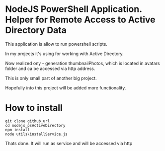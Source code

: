 # NodeJS PowerShell Application. Helper for Remote Access to Active Directory Data

This application is allow to run powershell scripts.

In my projects it's using for working with Active Directory.

Now realized ony - generation thumbnailPhotos, which is located in avatars folder and ca be accessed via http address.

This is only small part of another big project.

Hopefully into this project will be added more functionality.

# How to install

```
git clone github_url
cd nodejs_psActiveDirectory
npm install
node utils\installService.js
```

Thats done. It will run as service and will be accessed via http